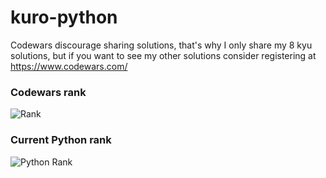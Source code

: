 # kuro-python

Codewars discourage sharing solutions, that's why I only share my 8 kyu solutions, but if you want to see my other solutions consider registering at https://www.codewars.com/

### Codewars rank
![Rank](https://www.codewars.com/users/kurovale/badges/large)

### Current Python rank

![Python Rank](https://shields.io/badge/-6%20kyu-white?logo=python&style=for-the-badge)
